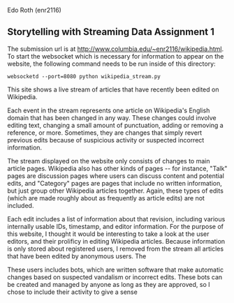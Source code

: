 Edo Roth (enr2116)

Storytelling with Streaming Data Assignment 1
-------------------

 The submission url is at http://www.columbia.edu/~enr2116/wikipedia.html. To start the websocket which is necessary for information to appear on the website, the following command needs to be run inside of this directory:

 ` websocketd --port=8080 python wikipedia_stream.py `

 This site shows a live stream of articles that have recently been edited on Wikipedia.

 Each event in the stream represents one article on Wikipedia's English domain that has been changed in any way. These changes could involve editing text, changing a small amount of punctuation, adding or removing a reference, or more. Sometimes, they are changes that simply revert previous edits because of suspicious activity or suspected incorrect information. 

 The stream displayed on the website only consists of changes to main article pages. Wikipedia also has other kinds of pages -- for instance, "Talk" pages are discussion pages where users can discuss content and potential edits, and "Category" pages are pages that include no written information, but just group other Wikipedia articles together. Again, these types of edits (which are made roughly about as frequently as article edits) are not included.

 Each edit includes a list of information about that revision, including various internally usable IDs, timestamp, and editor information. For the purpose of this website, I thought it would be interesting to take a look at the user editors, and their prolificy in editing Wikipedia articles. Because information is only stored about registered users, I removed from the stream all articles that have been edited by anonymous users. The

 These users includes bots, which are written software that make automatic changes based on suspected vandalism or incorrect edits. These bots can be created and managed by anyone as long as they are approved, so I chose to include their activity to give a sense